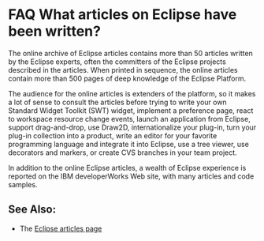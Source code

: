 FAQ What articles on Eclipse have been written?
===============================================

The online archive of Eclipse articles contains more than 50 articles written by the Eclipse experts, often the committers of the Eclipse projects described in the articles. When printed in sequence, the online articles contain more than 500 pages of deep knowledge of the Eclipse Platform.

The audience for the online articles is extenders of the platform, so it makes a lot of sense to consult the articles before trying to write your own Standard Widget Toolkit (SWT) widget, implement a preference page, react to workspace resource change events, launch an application from Eclipse, support drag-and-drop, use Draw2D, internationalize your plug-in, turn your plug-in collection into a product, write an editor for your favorite programming language and integrate it into Eclipse, use a tree viewer, use decorators and markers, or create CVS branches in your team project.

In addition to the online Eclipse articles, a wealth of Eclipse experience is reported on the IBM developerWorks Web site, with many articles and code samples.

See Also:
---------

*   The [Eclipse articles page](https://eclipse.org/articles)

